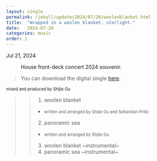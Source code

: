 ```yaml
---
layout: single
permalink: /jekyll/update/2024/07/20/woolenblanket.html
title:  "Wrapped in a woolen blanket, starlight."
date:   2024-07-20
categories: music
order: 1
---
```

Jul 21, 2024

<figure style="width: 300px" class="align-left">
  <img src="{{ site.url }}{{ site.baseurl }}/assets/images/singleCD.jpeg" alt="">
  <figcaption>House front-deck concert 2024 souvenir.</figcaption>
</figure> 

> You can download the digital single [here](https://tinyurl.com/woolenblanket).

<span style="font-size:0.8em;">mixed and produced by Shijie Gu</span>

> > 1. woolen blanket
> > - <span style="font-size:0.8em;">written and arranged by Shijie Gu and Sebastian Prillo</span> 
> > 2. panoramic sea
> > - <span style="font-size:0.8em;">written and arranged by Shijie Gu</span> 
> > 3. woolen blanket ~instrumental~
> > 4. panoramic sea ~instrumental~




